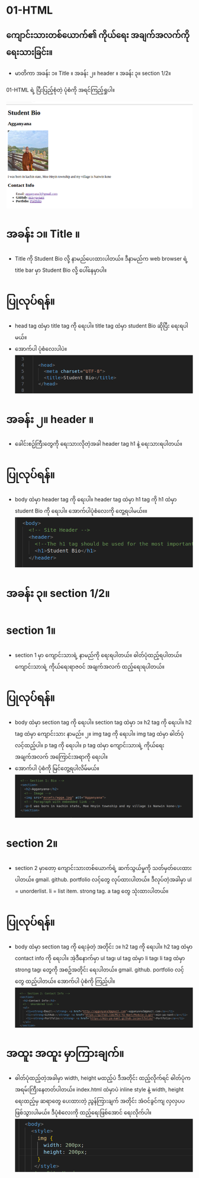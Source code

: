 # 01-HTML 

## ကျောင်းသားတစ်ယောက်၏ ကိုယ်ရေး အချက်အလက်ကို ရေးသားခြင်း။

* မာတိကာ 
အခန်း ၁။ Title ။ 
အခန်း ၂။ header ။ 
အခန်း ၃။ section 1/2။ 

01-HTML ရဲ့ ပြီးပြည့်စုံတဲ့ ပုံစံကို အရင်ကြည့်ရှုပါ။

![alt text](<Screenshot from 2024-07-08 21-33-40.png>)

# အခန်း ၁။ Title ။ 

* Title ကို Student Bio လို့ နာမည်ပေးထားပါတယ်။ ဒီနာမည်က web browser ရဲ့ title bar မှာ Student Bio လို့ ပေါ်နေမှာပါ။

# ပြုလုပ်ရန်။

* head tag ထဲမှာ title tag ကို ရေးပါ။ title tag ထဲမှာ student Bio ဆိုပြီး ရေးရပါမယ်။
* အောက်ပါ ပုံစံလေးပါပဲ။
![alt text](<Screenshot from 2024-07-08 21-47-45.png>)

# အခန်း ၂။ header ။ 

* ခေါင်းစဥ်ကြီးတွေကို ရေးသားလိုတဲ့အခါ header tag h1 နဲ့ ရေးသားရပါတယ်။

# ပြုလုပ်ရန်။

* body ထဲမှာ header tag ကို ရေးပါ။ header tag ထဲမှာ h1 tag ကို h1 ထဲမှာ student Bio ကို ရေးပါ။ အောက်ပါပုံစံလေးကို တွေ့ရပါမယ်။။
![alt text](<Screenshot from 2024-07-08 21-49-00.png>)
# အခန်း ၃။ section 1/2။ 
# section 1။
* section 1 မှာ ကျောင်းသားရဲ့ နာမည်ကို ရေးရပါတယ်။ ဓါတ်ပုံထည့်ရပါတယ်။ ကျောင်းသားရဲ့ ကိုယ်ရေးရာဇဝင် အချက်အလက် ထည့်ရေးရပါတယ်။

# ပြုလုပ်ရန်။

* body ထဲမှာ section tag ကို ရေးပါ။ section tag ထဲမှာ ၁။ h2 tag ကို ရေးပါ။ h2 tag ထဲမှာ ကျောင်းသား နာမည်။ ၂။ img tag ကို ရေးပါ။ img tag ထဲမှာ ဓါတ်ပုံ လင့်ထည့်ပါ။  p tag ကို ရေးပါ။ p tag ထဲမှာ ကျောင်းသားရဲ့ ကိုယ်ရေး အချက်အလက် အကြောင်းအရာကို ရေးပါ။
* အောက်ပါ ပုံစံကို မြင်တွေ့ရပါလိမ်ံမယ်။
![alt text](<Screenshot from 2024-07-08 21-55-53.png>)

# section 2။

* section 2 မှာတော့ ကျောင်းသားတစ်ယောက်ရဲ့ ဆက်သွယ်မှုကို သတ်မှတ်ပေးထားပါတယ်။ gmail. github. portfolio လင့်တွေ လုပ်ထားပါတယ်။ ဒီလုပ်တဲ့အခါမှာ ul = unorderlist. li = list item. strong tag.  a tag တွေ သုံးထားပါတယ်။ 

# ပြုလုပ်ရန်။

* body ထဲမှာ section tag ကို ရေးခဲ့တဲ့ အတိုင်း ၁။ h2 tag ကို ရေးပါ။ h2 tag ထဲမှာ contact info ကို ရေးပါ။ အဲ့ဒီနောက်မှာ ul tag၊ ul tag ထဲမှာ li tag၊ li tag ထဲမှာ strong tag၊ တွေကို အစဥ်အတိုင်း ရေးပါတယ်။ gmail. github. portfolio လင့်တွေ ထည့်ပါတယ်။ 
အောက်ပါ ပုံစံကို ကြည့်ပါ။
![alt text](<Screenshot from 2024-07-08 21-56-42.png>)


# အထူး အထူး မှာကြားချက်။

* ဓါတ်ပုံထည့်တဲ့အခါမှာ width, height မထည့်ပဲ ဒီအတိုင်း ထည့်လိုက်ရင် ဓါတ်ပုံက အရမ်းကြီးနေတတ်ပါတယ်။
index.html ထဲမှာပဲ inline style နဲ့ width, height ရေးထည့်မှ ဆရာတွေ ပေးထားတဲ့ ညွန်ကြားချက် အတိုင်း အံဝင်ခွင်ကျ လှလှပပ ဖြစ်သွားပါမယ်။
ဒီပုံစံလေးကို ထည့်ရေးဖြစ်အောင် ရေးလိုက်ပါ။
![alt text](<Screenshot from 2024-07-08 22-00-08.png>)

    
     

    

    